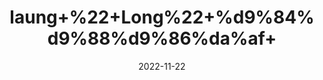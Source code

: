 ---
title: 'laung+%22+Long%22+%d9%84%d9%88%d9%86%da%af+'
date: '2022-11-22' 
metatag: '' 
inventory: '0' 
draft: false 
# meta description 
shortDescripton: '+Clove++relieve+toothache%2c+overcome+cold%2c+overcome+cough%2c+relieve+headache%2c+overcome+bad+breath%2c+regulate+blood+sugar+levels.'
description: 'Spices+%d9%85%d8%b5%d8%a7%d9%84%d8%ad%db%92'
longdescription: ''
tags: ''
brand: ''
subCategory: ''
unit: '10 gm-Pk'
sellCount: '0'
featured: True
# product Price
price: '40.0'
# Product Short Description
shortDescription: '+Clove++relieve+toothache%2c+overcome+cold%2c+overcome+cough%2c+relieve+headache%2c+overcome+bad+breath%2c+regulate+blood+sugar+levels.'
productID: 'CADDF7C4-1529-ED11-9968-005056B3A416'
type: 'products'
category: 'Spices+%d9%85%d8%b5%d8%a7%d9%84%d8%ad%db%92' 
thumnailproduct: 'https://eraconnect.blob.core.windows.net/product-images/aminsaddiquidawakhana/CADDF7C4-1529-ED11-9968-005056B3A416.webp' 
images:
  - image: 'https://eraconnect.blob.core.windows.net/product-images/aminsaddiquidawakhana/CADDF7C4-1529-ED11-9968-005056B3A416.webp'  
Variants:
---